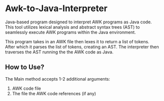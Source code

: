 # Awk-to-Java-Interpreter
Java-based program designed to interpret AWK programs as Java code. 
This tool utilizes lexical analysis and abstract syntax trees (AST) to seamlessly execute AWK programs within the Java environment.

This program takes in an AWK file then lexes it to return a list of tokens.
After which it parses the list of tokens, creating an AST.
The interpreter then traverses the AST running the the AWK code as Java.

## How to Use?
The Main method accepts 1-2 additional arguments:
  1)  AWK code file
  2)  The file the AWK code references (if any)
